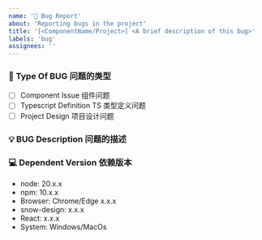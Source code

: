 ```yaml
---
name: '🐞 Bug Report'
about: 'Reporting bugs in the project'
title: '[<ComponentName/Project>] <A brief description of this bug>'
labels: 'bug'
assignees: ''
---
```


### 🐛 Type Of BUG 问题的类型

-   [ ] Component Issue 组件问题
-   [ ] Typescript Definition TS 类型定义问题
-   [ ] Project Design 项目设计问题

### 💡 BUG Description 问题的描述

<!-- Detailed description of the BUG -->

### 💻 Dependent Version 依赖版本

-   node: 20.x.x
-   npm: 10.x.x
-   Browser: Chrome/Edge x.x.x
-   snow-design: x.x.x
-   React: x.x.x
-   System: Windows/MacOs
